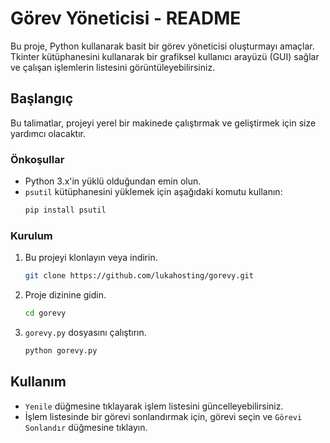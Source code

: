 # Görev Yöneticisi - README

Bu proje, Python kullanarak basit bir görev yöneticisi oluşturmayı amaçlar. Tkinter kütüphanesini kullanarak bir grafiksel kullanıcı arayüzü (GUI) sağlar ve çalışan işlemlerin listesini görüntüleyebilirsiniz.

## Başlangıç

Bu talimatlar, projeyi yerel bir makinede çalıştırmak ve geliştirmek için size yardımcı olacaktır.

### Önkoşullar

- Python 3.x'in yüklü olduğundan emin olun.
- `psutil` kütüphanesini yüklemek için aşağıdaki komutu kullanın:
    ```sh
    pip install psutil
    ```

### Kurulum

1. Bu projeyi klonlayın veya indirin.

    ```sh
    git clone https://github.com/lukahosting/gorevy.git
    ```

2. Proje dizinine gidin.

    ```sh
    cd gorevy
    ```

3. `gorevy.py` dosyasını çalıştırın.

    ```sh
    python gorevy.py
    ```

## Kullanım

- `Yenile` düğmesine tıklayarak işlem listesini güncelleyebilirsiniz.
- İşlem listesinde bir görevi sonlandırmak için, görevi seçin ve `Görevi Sonlandır` düğmesine tıklayın.
